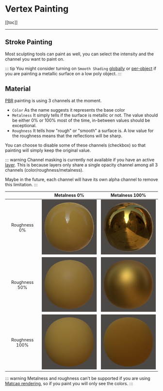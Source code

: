 # Vertex Painting

[[toc]]

---

## Stroke Painting
Most sculpting tools can paint as well, you can select the intensity and the channel you want to paint on.

::: tip
You might consider turning on `Smooth Shading` [globally](settings.md#smooth-shading) or [per-object](material.md#smooth-shading) if you are painting a metallic surface on a low poly object.
:::

## Material

[PBR](lighting.md#pbr) painting is using 3 channels at the moment.
- `Color` As the name suggests it represents the base color
- `Metalness` It simply tells if the surface is metallic or not. The value should be either 0% or 100% most of the time, in-between values should be exceptional.
- `Roughness` It tells how "rough" or "smooth" a surface is. A low value for the roughness means that the reflections will be sharp.

<!--
| Metalness | Roughness 0%                    | Roughness 50%                    | Roughness 100%                    |
| :---:     | :---:                           |:---:                             |:---:                              |
| 0%        | ![](./images/dielectric_r0.jpg) | ![](./images/dielectric_r50.jpg) | ![](./images/dielectric_r100.jpg) |
| 100%      | ![](./images/metal_r0.jpg)      | ![](./images/metal_r50.jpg)      | ![](./images/metal_r100.jpg)      |
-->
You can choose to disable some of these channels (checkbox) so that painting will simply keep the original value.  

::: warning
Channel masking is currently not available if you have an active [layer](layers.md).
This is because layers only share a single opacity channel among all 3 channels (color/roughness/metalness).

Maybe in the future, each channel will have its own alpha channel to remove this limitation.
:::

|                | Metalness 0%                      | Metalness 100%               |
| :---:          | :---:                             |:---:                         |
| Roughness 0%   | ![](./images/dielectric_r0.jpg)   | ![](./images/metal_r0.jpg)   |
| Roughness 50%  | ![](./images/dielectric_r50.jpg)  | ![](./images/metal_r50.jpg)  |
| Roughness 100% | ![](./images/dielectric_r100.jpg) | ![](./images/metal_r100.jpg) |

::: warning
Metalness and roughness can't be supported if you are using [Matcap rendering](lighting.md#matcap), so if you paint you will only see the colors.
:::


